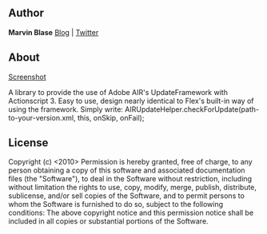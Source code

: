 ## Author
__Marvin Blase__ 
[Blog](http://www.beautifycode.com "Homepage") | 
[Twitter](http://www.twitter.com/beautifycode "Twitter")


## About
[Screenshot](http://labs.beautifycode.com/airUpdateHelper/demoshot.jpg)

A library to provide the use of Adobe AIR's UpdateFramework with Actionscript 3. Easy to use, design nearly identical to Flex's built-in way of using the framework.
Simply write: AIRUpdateHelper.checkForUpdate(path-to-your-version.xml, this, onSkip, onFail);

## License
Copyright (c) <2010> <copyright holders>
Permission is hereby granted, free of charge, to any person obtaining a copy of this software and associated documentation files (the "Software"), to deal in the Software without restriction, including without limitation the rights to use, copy, modify, merge, publish, distribute, sublicense, and/or sell copies of the Software, and to permit persons to whom the Software is furnished to do so, subject to the following conditions:
The above copyright notice and this permission notice shall be included in all copies or substantial portions of the Software.